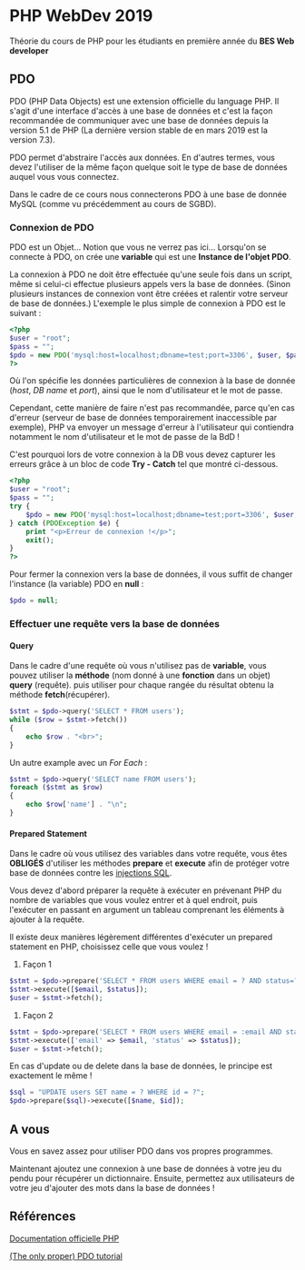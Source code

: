 # PHP WebDev 2019

Théorie du cours de PHP pour les étudiants en première année du **BES Web developer**

## PDO

PDO (PHP Data Objects) est une extension officielle du language PHP. Il s'agit d'une interface d'accès à une base de données et c'est la façon recommandée de communiquer avec une base de données depuis la version 5.1 de PHP (La dernière version stable de en mars 2019 est la version 7.3).

PDO permet d'abstraire l'accès aux données. En d'autres termes, vous devez l'utiliser de la même façon quelque soit le type de base de données auquel vous vous connectez.

Dans le cadre de ce cours nous connecterons PDO à une base de donnée MySQL (comme vu précédemment au cours de SGBD).

### Connexion de PDO

PDO est un Objet... Notion que vous ne verrez pas ici... Lorsqu'on se connecte à PDO, on crée une **variable** qui est une **Instance de l'objet PDO**.

La connexion à PDO ne doit être effectuée qu'une seule fois dans un script, même si celui-ci effectue plusieurs appels vers la base de données. (Sinon plusieurs instances de connexion vont être créées et ralentir votre serveur de base de données.)
L'exemple le plus simple de connexion à PDO est le suivant :

```php
<?php
$user = "root";
$pass = "";
$pdo = new PDO('mysql:host=localhost;dbname=test;port=3306', $user, $pass);
?>
```

Où l'on spécifie les données particulières de connexion à la base de donnée (_host_, _DB name_ et _port_), ainsi que le nom d'utilisateur et le mot de passe.

Cependant, cette manière de faire n'est pas recommandée, parce qu'en cas d'erreur (serveur de base de données temporairement inaccessible par exemple), PHP va envoyer un message d'erreur à l'utilisateur qui contiendra notamment le nom d'utilisateur et le mot de passe de la BdD !

C'est pourquoi lors de votre connexion à la DB vous devez capturer les erreurs grâce à un bloc de code **Try - Catch** tel que montré ci-dessous.

```php
<?php
$user = "root";
$pass = "";
try {
    $pdo = new PDO('mysql:host=localhost;dbname=test;port=3306', $user, $pass);
} catch (PDOException $e) {
    print "<p>Erreur de connexion !</p>";
    exit();
}
?>
```

Pour fermer la connexion vers la base de données, il vous suffit de changer l'instance (la variable) PDO en **null** :

```php
$pdo = null;
```

### Effectuer une requête vers la base de données

#### Query

Dans le cadre d'une requête où vous n'utilisez pas de **variable**, vous pouvez utiliser la **méthode** (nom donné à une **fonction** dans un objet) **query** (requête). puis utiliser pour chaque rangée du résultat obtenu la méthode **fetch**(récupérer).

```php
$stmt = $pdo->query('SELECT * FROM users');
while ($row = $stmt->fetch())
{
    echo $row . "<br>";
}
```

Un autre example avec un _For Each_ :

```php
$stmt = $pdo->query('SELECT name FROM users');
foreach ($stmt as $row)
{
    echo $row['name'] . "\n";
}
```

#### Prepared Statement

Dans le cadre où vous utilisez des variables dans votre requête, vous êtes **OBLIGÉS** d'utiliser les méthodes **prepare** et **execute** afin de protéger votre base de données contre les [injections SQL](https://fr.wikipedia.org/wiki/Injection_SQL).

Vous devez d'abord préparer la requête à exécuter en prévenant PHP du nombre de variables que vous voulez entrer et à quel endroit, puis l'exécuter en passant en argument un tableau comprenant les éléments à ajouter à la requête.

Il existe deux manières légèrement différentes d'exécuter un prepared statement en PHP, choisissez celle que vous voulez !

1. Façon 1

```php
$stmt = $pdo->prepare('SELECT * FROM users WHERE email = ? AND status=?');
$stmt->execute([$email, $status]);
$user = $stmt->fetch();
```

1. Façon 2

```php
$stmt = $pdo->prepare('SELECT * FROM users WHERE email = :email AND status=:status');
$stmt->execute(['email' => $email, 'status' => $status]);
$user = $stmt->fetch();
```

En cas d'update ou de delete dans la base de données, le principe est exactement le même !

```php
$sql = "UPDATE users SET name = ? WHERE id = ?";
$pdo->prepare($sql)->execute([$name, $id]);
```

## A vous

Vous en savez assez pour utiliser PDO dans vos propres programmes.

Maintenant ajoutez une connexion à une base de données à votre jeu du pendu pour récupérer un dictionnaire.
Ensuite, permettez aux utilisateurs de votre jeu d'ajouter des mots dans la base de données !

## Références

[Documentation officielle PHP](http://php.net/manual/fr/)

[(The only proper) PDO tutorial](https://phpdelusions.net/pdo)
